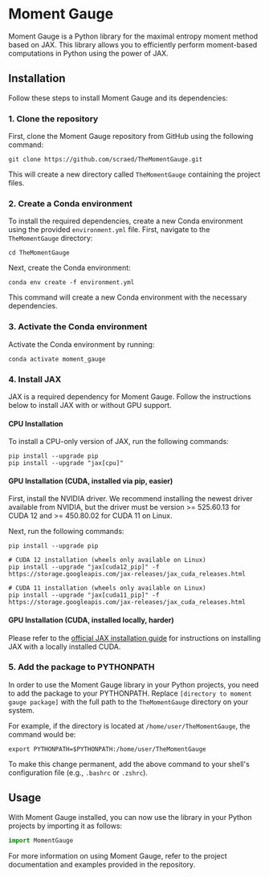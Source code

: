 # Moment Gauge

Moment Gauge is a Python library for the maximal entropy moment method based on JAX. This library allows you to efficiently perform moment-based computations in Python using the power of JAX.

## Installation

Follow these steps to install Moment Gauge and its dependencies:

### 1. Clone the repository

First, clone the Moment Gauge repository from GitHub using the following command:

```
git clone https://github.com/scraed/TheMomentGauge.git
```

This will create a new directory called `TheMomentGauge` containing the project files.

### 2. Create a Conda environment

To install the required dependencies, create a new Conda environment using the provided `environment.yml` file. First, navigate to the `TheMomentGauge` directory:

```
cd TheMomentGauge
```

Next, create the Conda environment:

```
conda env create -f environment.yml
```

This command will create a new Conda environment with the necessary dependencies.

### 3. Activate the Conda environment

Activate the Conda environment by running:

```
conda activate moment_gauge
```

### 4. Install JAX

JAX is a required dependency for Moment Gauge. Follow the instructions below to install JAX with or without GPU support.

#### CPU Installation

To install a CPU-only version of JAX, run the following commands:

```
pip install --upgrade pip
pip install --upgrade "jax[cpu]"
```

#### GPU Installation (CUDA, installed via pip, easier)

First, install the NVIDIA driver. We recommend installing the newest driver available from NVIDIA, but the driver must be version >= 525.60.13 for CUDA 12 and >= 450.80.02 for CUDA 11 on Linux.

Next, run the following commands:

```
pip install --upgrade pip

# CUDA 12 installation (wheels only available on Linux)
pip install --upgrade "jax[cuda12_pip]" -f https://storage.googleapis.com/jax-releases/jax_cuda_releases.html

# CUDA 11 installation (wheels only available on Linux)
pip install --upgrade "jax[cuda11_pip]" -f https://storage.googleapis.com/jax-releases/jax_cuda_releases.html
```

#### GPU Installation (CUDA, installed locally, harder)

Please refer to the [official JAX installation guide](https://github.com/google/jax#installation) for instructions on installing JAX with a locally installed CUDA.

### 5. Add the package to PYTHONPATH

In order to use the Moment Gauge library in your Python projects, you need to add the package to your PYTHONPATH. Replace `[directory to moment gauge package]` with the full path to the `TheMomentGauge` directory on your system. 

For example, if the directory is located at `/home/user/TheMomentGauge`, the command would be:

```
export PYTHONPATH=$PYTHONPATH:/home/user/TheMomentGauge
```

To make this change permanent, add the above command to your shell's configuration file (e.g., `.bashrc` or `.zshrc`).

## Usage

With Moment Gauge installed, you can now use the library in your Python projects by importing it as follows:

```python
import MomentGauge
```

For more information on using Moment Gauge, refer to the project documentation and examples provided in the repository.